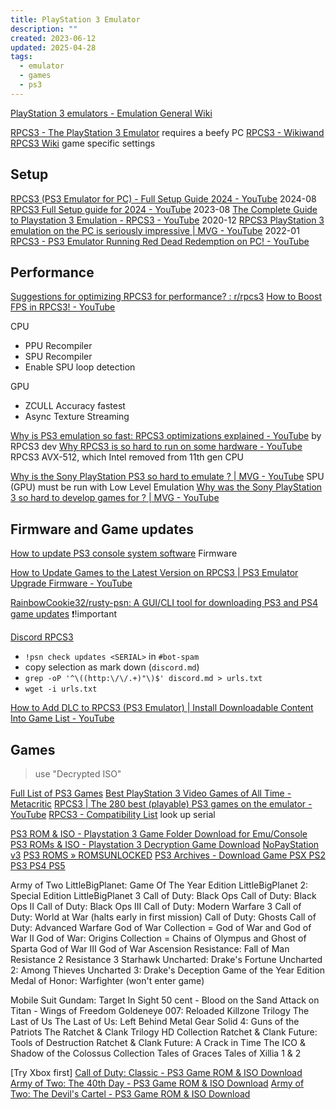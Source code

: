 ```yaml
---
title: PlayStation 3 Emulator
description: ""
created: 2023-06-12
updated: 2025-04-28
tags:
  - emulator
  - games
  - ps3
---
```


[PlayStation 3 emulators - Emulation General Wiki](https://emulation.gametechwiki.com/index.php/PlayStation_3_emulators)

[RPCS3 - The PlayStation 3 Emulator](https://rpcs3.net/) requires a beefy PC
[RPCS3 - Wikiwand](https://www.wikiwand.com/en/RPCS3)
[RPCS3 Wiki](https://wiki.rpcs3.net/index.php?title=Main_Page) game specific settings

## Setup

[RPCS3 (PS3 Emulator for PC) - Full Setup Guide 2024 - YouTube](https://www.youtube.com/watch?v=p5vAMw7zHeI) 2024-08
[RPCS3 Full Setup guide for 2024 - YouTube](https://www.youtube.com/watch?v=tYkHquLtISA) 2023-08
[The Complete Guide to Playstation 3 Emulation - RPCS3 - YouTube](https://www.youtube.com/watch?v=t_fbcgzmxHs) 2020-12
[RPCS3 PlayStation 3 emulation on the PC is seriously impressive | MVG - YouTube](https://www.youtube.com/watch?v=ljJ8DKEy69c) 2022-01
[RPCS3 - PS3 Emulator Running Red Dead Redemption on PC! - YouTube](https://www.youtube.com/watch?v=GWR2n0N6MTk)

## Performance

[Suggestions for optimizing RPCS3 for performance? : r/rpcs3](https://www.reddit.com/r/rpcs3/comments/kdy4w7/suggestions_for_optimizing_rpcs3_for_performance/)
[How to Boost FPS in RPCS3! - YouTube](https://www.youtube.com/watch?v=__a5g9t94Ts)

CPU

- PPU Recompiler
- SPU Recompiler
- Enable SPU loop detection

GPU

- ZCULL Accuracy fastest
- Async Texture Streaming

[Why is PS3 emulation so fast: RPCS3 optimizations explained - YouTube](https://www.youtube.com/watch?v=19ae5Mq2lJE) by RPCS3 dev
[Why RPCS3 is so hard to run on some hardware - YouTube](https://www.youtube.com/watch?v=2muix0_JL3E) RPCS3 AVX-512, which Intel removed from 11th gen CPU

[Why is the Sony PlayStation PS3 so hard to emulate ? | MVG - YouTube](https://www.youtube.com/watch?v=lLebZyha74o) SPU (GPU) must be run with Low Level Emulation
[Why was the Sony PlayStation 3 so hard to develop games for ? | MVG - YouTube](https://www.youtube.com/watch?v=zW3XawAsaeU)

## Firmware and Game updates

[How to update PS3 console system software](https://www.playstation.com/en-us/support/hardware/ps3/system-software/) Firmware

[How to Update Games to the Latest Version on RPCS3 | PS3 Emulator Upgrade Firmware - YouTube](https://www.youtube.com/watch?v=_XcjDQmarlA)

[RainbowCookie32/rusty-psn: A GUI/CLI tool for downloading PS3 and PS4 game updates](https://github.com/RainbowCookie32/rusty-psn) ❗!important

[Discord RPCS3](https://discord.com/invite/rpcs3)

- `!psn check updates <SERIAL>` in `#bot-spam`
- copy selection as mark down (`discord.md`)
- `grep -oP '^\((http:\/\/.+)"\)$' discord.md > urls.txt`
- `wget -i urls.txt`

[How to Add DLC to RPCS3 (PS3 Emulator) | Install Downloadable Content Into Game List - YouTube](https://www.youtube.com/watch?v=REN3sZWDJJA&t=0s)

## Games

> use "Decrypted ISO"

[Full List of PS3 Games](https://www.truetrophies.com/ps3/games)
[Best PlayStation 3 Video Games of All Time - Metacritic](https://www.metacritic.com/browse/games/score/metascore/all/ps3)
[RPCS3 | The 280 best (playable) PS3 games on the emulator - YouTube](https://www.youtube.com/watch?v=PeaId-5W00g)
[RPCS3 - Compatibility List](https://rpcs3.net/compatibility) look up serial

[PS3 ROM & ISO - Playstation 3 Game Folder Download for Emu/Console](https://romspure.cc/roms/sony-playstation-3)
[PS3 ROMs & ISO - Playstation 3 Decryption Game Download](https://romsfun.com/roms/ps3)
[NoPayStation v3](https://nopaystation.com/search?query=&platform=ps3&category=game&region=us&limit=10&orderBy=completionDate&sort=DESC&missing=Show)
[PS3 ROMS » ROMSUNLOCKED](https://romsunlocked.com/category/ps3/)
[PS3 Archives - Download Game PSX PS2 PS3 PS4 PS5](https://dlpsgame.com/category/ps3/)

Army of Two
LittleBigPlanet: Game Of The Year Edition
LittleBigPlanet 2: Special Edition
LittleBigPlanet 3
Call of Duty: Black Ops
Call of Duty: Black Ops II
Call of Duty: Black Ops III
Call of Duty: Modern Warfare 3
Call of Duty: World at War (halts early in first mission)
Call of Duty: Ghosts
Call of Duty: Advanced Warfare
God of War Collection = God of War and God of War II
God of War: Origins Collection = Chains of Olympus and Ghost of Sparta
God of War III
God of War Ascension
Resistance: Fall of Man
Resistance 2
Resistance 3
Starhawk
Uncharted: Drake's Fortune
Uncharted 2: Among Thieves
Uncharted 3: Drake's Deception Game of the Year Edition
Medal of Honor: Warfighter (won't enter game)

Mobile Suit Gundam: Target In Sight
50 cent - Blood on the Sand
Attack on Titan - Wings of Freedom
Goldeneye 007: Reloaded
Killzone Trilogy
The Last of Us
The Last of Us: Left Behind
Metal Gear Solid 4: Guns of the Patriots
The Ratchet & Clank Trilogy HD Collection
Ratchet & Clank Future: Tools of Destruction
Ratchet & Clank Future: A Crack in Time
The ICO & Shadow of the Colossus Collection
Tales of Graces
Tales of Xillia 1 & 2

[Try Xbox first]
[Call of Duty: Classic - PS3 Game ROM & ISO Download](https://romspure.cc/roms/sony-playstation-3/call-of-duty-classic/)
[Army of Two: The 40th Day - PS3 Game ROM & ISO Download](https://romspure.cc/roms/sony-playstation-3/army-of-two-the-40th-day-2/)
[Army of Two: The Devil's Cartel - PS3 Game ROM & ISO Download](https://romspure.cc/roms/sony-playstation-3/army-of-two-the-devils-cartel/)
